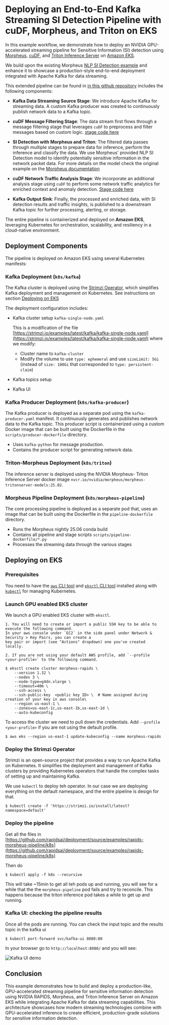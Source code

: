# Deploying an End-to-End Kafka Streaming SI Detection Pipeline with cuDF, Morpheus, and Triton on EKS

In this example workflow, we demonstrate how to deploy an NVIDIA GPU-accelerated streaming
pipeline for Sensitive Information (SI) detection using [Morpheus](https://docs.nvidia.com/morpheus/), [cuDF](https://docs.rapids.ai/api/cudf/stable/), and [Triton
Inference Server](https://docs.nvidia.com/deeplearning/triton-inference-server/user-guide/docs/) on [Amazon EKS](https://docs.aws.amazon.com/eks/latest/userguide/what-is-eks.html).

We build upon the existing Morpheus
[NLP SI Detection example](https://docs.nvidia.com/morpheus/examples/nlp_si_detection/readme.html)
and enhance it to showcase a production-style end-to-end deployment integrated with Apache Kafka
for data streaming.

This extended pipeline can be found in [in this github repository](https://github.com/rapidsai/deployment/source/examples/rapids-morpheus-pipeline/scripts/pipeline-dockerfile/run_pipeline_kafka.py) includes the following components:

- **Kafka Data Streaming Source Stage**: We introduce Apache Kafka for streaming data. A custom
  Kafka producer was created to continuously publish network data to a Kafka topic.

- **cuDF Message Filtering Stage**: The data stream first flows through a message filtering stage
  that leverages `cuDF` to preprocess and filter messages based on custom logic.
  [stage code here](https://github.com/rapidsai/deployment/source/examples/rapids-morpheus-pipeline/scripts/pipeline-dockerfile/message_filter_stage.py)

- **SI Detection with Morpheus and Triton**: The filtered data passes through multiple stages to
  prepare data for inference, perform the inference and classify the data. We use Morpheus' provided NLP SI Detection
  model to identify potentially sensitive information in the network packet data. For more details on the model
  check the original example on the [Morpheus documentation](https://docs.nvidia.com/morpheus/examples/nlp_si_detection/readme.html#background)

- **cuDF Network Traffic Analysis Stage**: We incorporate an additional analysis stage using `cuDF` to perform
  some network traffic analytics for enriched context and anomaly detection. [Stage code here](https://github.com/rapidsai/deployment/source/examples/rapids-morpheus-pipeline/scripts/pipeline-dockerfile/network_traffic_analyzer_stage.py)

- **Kafka Output Sink**: Finally, the processed and enriched data, with SI detection results
  and traffic insights, is published to a downstream Kafka topic for further processing, alerting,
  or storage.

The entire pipeline is containerized and deployed on **Amazon EKS**, leveraging Kubernetes
for orchestration, scalability, and resiliency in a cloud-native environment.

## Deployment Components

The pipeline is deployed on Amazon EKS using several Kubernetes manifests:

### Kafka Deployment (`k8s/kafka`)

The Kafka cluster is deployed using the [Strimzi Operator](https://strimzi.io/), which simplifies Kafka deployment and
management on Kubernetes. See instructions on section [Deploying on EKS](#deploying-on-eks)

The deployment configuration includes:

- Kafka cluster setup `kafka-single-node.yaml`

  This is a modification of the file [https://strimzi.io/examples/latest/kafka/kafka-single-node.yaml](https://strimzi.io/examples/latest/kafka/kafka-single-node.yaml) where we modify:

  - Cluster name to `kafka-cluster`
  - Modify the volume to use `type: ephemeral` and use `sizeLimit: 5Gi` (instead of `size: 100Gi` that corresponded to
    `type: persistent-claim`)

- Kafka topics setup
- Kafka UI

### Kafka Producer Deployment (`k8s/kafka-producer`)

The Kafka producer is deployed as a separate pod using the `kafka-producer.yaml` manifest. It continuously generates
and publishes network data to the Kafka topic. This producer script is containerized using a custom Docker image that can be built using the Dockerfile in the `scripts/producer-dockerfile` directory.

- Uses `kafka-python` for message production.
- Contains the producer script for generating network data.

### Triton-Morpheus Deployment (`k8s/triton`)

The inference server is deployed using the NVIDIA Morpheus- Triton Inference Server docker image
`nvcr.io/nvidia/morpheus/morpheus-tritonserver-models:25.02`.

### Morpheus Pipeline Deployment (`k8s/morpheus-pipeline`)

The core processing pipeline is deployed as a separate pod that, uses an image that can be built using the Dockerfile in
the `pipeline-dockerfile` directory.

- Runs the Morpheus nightly 25.06 conda build
- Contains all pipeline and stage scripts `scripts/pipeline-dockerfile/*.py`
- Processes the streaming data through the various stages

## Deploying on EKS

### Prerequisites

You need to have the [`aws` CLI tool](https://aws.amazon.com/cli/) and [`eksctl` CLI tool](https://docs.aws.amazon.com/eks/latest/userguide/eksctl.html) installed along with [`kubectl`](https://kubernetes.io/docs/tasks/tools/) for managing Kubernetes.

### Launch GPU enabled EKS cluster

We launch a GPU enabled EKS cluster with `eksctl`.

```{note}
1. You will need to create or import a public SSH key to be able to execute the following command.
In your aws console under `EC2` in the side panel under Network & Security > Key Pairs, you can create a
key pair or import (see "Actions" dropdown) one you've created locally.

2. If you are not using your default AWS profile, add `--profile <your-profile>` to the following command.
```

```console
$ eksctl create cluster morpheus-rapids \
    --version 1.32 \
    --nodes 3 \
    --node-type=g4dn.xlarge \
    --timeout=40m \
    --ssh-access \
    --ssh-public-key  <public key ID> \  # Name assigned during creation of your key in aws console\
    --region us-east-1 \
    --zones=us-east-1c,us-east-1b,us-east-1d \
    --auto-kubeconfig
```

To access the cluster we need to pull down the credentials. Add `--profile <your-profile>` if you are not using the
default profile.

```console
$ aws eks --region us-east-1 update-kubeconfig --name morpheus-rapids
```

### Deploy the Strimzi Operator

Strimzi is an open-source project that provides a way to run Apache Kafka on Kubernetes. It
simplifies the deployment and management of Kafka clusters by providing Kubernetes operators that
handle the complex tasks of setting up and maintaining Kafka.

We use `kubectl` to deploy teh operator. In our case we are deploying everything on the default
namespace, and the entire pipeline is design for that.

```console
$ kubectl create -f 'https://strimzi.io/install/latest?namespace=default'
```

### Deploy the pipeline

Get all the files in
[https://github.com/rapidsai/deployment/source/examples/rapids-morpheus-pipeline/k8s](https://github.com/rapidsai/deployment/source/examples/rapids-morpheus-pipeline/k8s)

Then do

```console
$ kubectl apply -f k8s --recursive
```

This will take ~15min to get all teh pods up and running, you will see for a while that the the `morpheus-pipeline` pod
fails and try to reconcile. This happens because the triton inference pod takes a while to get up and running.

### Kafka UI: checking the pipeline results

Once all the pods are running. You can check the input topic and the results topic in the kafka ui

```console
$ kubectl port-forward svc/kafka-ui 8080:80
```

In your browser go to `http://localhost:8080/` and you will see:

![Kafka UI demo](path/to/the.gif)

## Conclusion

This example demonstrates how to build and deploy a production-like, GPU-accelerated streaming pipeline for sensitive
information detection using NVIDIA RAPIDS, Morpheus, and Triton Inference Server on Amazon EKS while integrating Apache Kafka
for data streaming capabilities. This architecture showcases how modern streaming technologies combine with GPU-accelerated
inference to create efficient, production-grade solutions for sensitive information detection.
